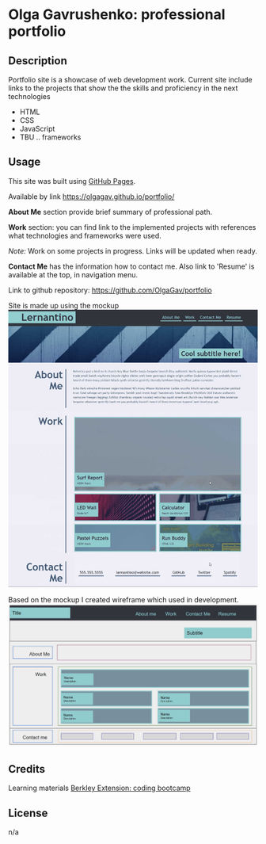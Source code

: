 # Olga Gavrushenko: professional portfolio
## Description
Portfolio site is a showcase of web development work. Current site include links to the projects that show the the skills and proficiency in the next technologies
- HTML
- CSS
- JavaScript
- TBU .. frameworks

## Usage
This site was built using [GitHub Pages](https://pages.github.com/). 

Available by link https://olgagav.github.io/portfolio/

**About Me** section provide brief summary of professional path. 

**Work** section: you can find link to the implemented projects with references what technologies and frameworks were used. 

*Note:* Work on some projects in progress. Links will be updated when ready.

**Contact Me** has the information how to contact me. Also link to 'Resume' is available at the top, in navigation menu.

Link to github repository: https://github.com/OlgaGav/portfolio

Site is made up using the mockup
![Mockup of site used for development. Header includes title and navigation bar. Next section includes banner with abstract image in blue colors and subheader. Main area has three sections. About me provide brief summary. Work section has links to implemented projects. Contact Me section has phone, email and links to social media.](assets/images/mock-up.jpg)

Based on the mockup I created wireframe which used in development.
![Wireframe has 5 horizontal sections. Each of them includes boxes which represented how content should be distributed inside. Common sections represented by colored boxes.](assets/images/wireframe.jpg)

## Credits
Learning materials [Berkley Extension: coding bootcamp](https://extension.berkeley.edu/)

## License
n/a 
